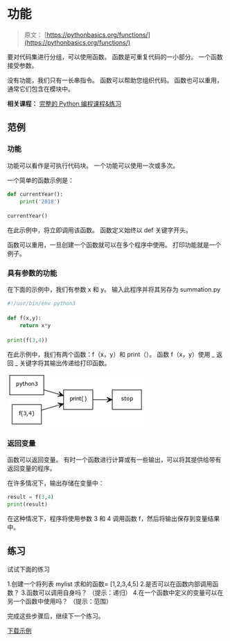 # 功能

> 原文： [https://pythonbasics.org/functions/](https://pythonbasics.org/functions/)

要对代码集进行分组，可以使用函数。 函数是可重复代码的一小部分。
一个函数接受参数。

没有功能，我们只有一长串指令。 函数可以帮助您组织代码。 函数也可以重用，通常它们包含在模块中。

**相关课程：** [完整的 Python 编程课程&练习](https://gum.co/dcsp)

## 范例

### 功能

功能可以看作是可执行代码块。 一个功能可以使用一次或多次。

一个简单的函数示例是：

```py
def currentYear():
    print('2018')

currentYear()

```

在此示例中，将立即调用该函数。 函数定义始终以 def 关键字开头。

函数可以重用，一旦创建一个函数就可以在多个程序中使用。 打印功能就是一个例子。

### 具有参数的功能

在下面的示例中，我们有参数 x 和 y。 输入此程序并将其另存为 summation.py

```py
#!/usr/bin/env python3

def f(x,y):
    return x*y

print(f(3,4))

```

在此示例中，我们有两个函数：f（x，y）和 print（）。 函数 f（x，y）使用 _ 返回 _ 关键字将其输出传递给打印函数。

![function example](img/98fc53d81bdc36257d084ee3357e2890.jpg)

### 返回变量

函数可以返回变量。 有时一个函数进行计算或有一些输出，可以将其提供给带有返回变量的程序。

在许多情况下，输出存储在变量中：

```py
result = f(3,4)
print(result)

```

在这种情况下，程序将使用参数 3 和 4 调用函数 f，然后将输出保存到变量结果中。

## 练习

试试下面的练习

1.创建一个将列表 mylist 求和的函数= [1,2,3,4,5]
2.是否可以在函数内部调用函数？
3.函数可以调用自身吗？ （提示：递归）
4.在一个函数中定义的变量可以在另一个函数中使用吗？ （提示：范围）

完成这些步骤后，继续下一个练习。

[下载示例](https://gum.co/dcsp)